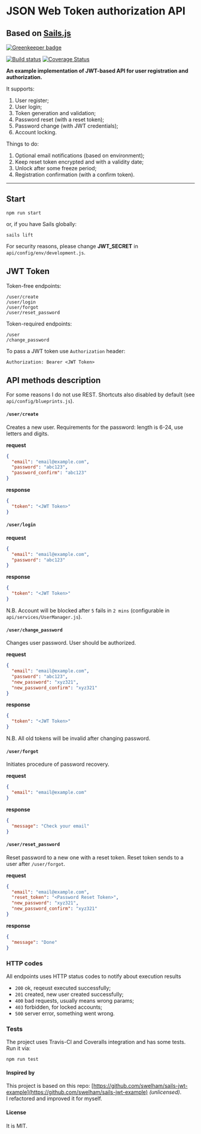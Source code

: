 # JSON Web Token authorization API
## Based on [Sails.js](http://sailsjs.com/) 

[![Greenkeeper badge](https://badges.greenkeeper.io/Deliaz/sails-api-jwt.svg)](https://greenkeeper.io/)

[![Build status](https://travis-ci.org/Deliaz/sails-api-jwt.svg?branch=master)](https://travis-ci.org/Deliaz/sails-api-jwt)
[![Coverage Status](https://coveralls.io/repos/github/Deliaz/sails-api-jwt/badge.svg?branch=master)](https://coveralls.io/github/Deliaz/sails-api-jwt?branch=master)


__An example implementation of JWT-based API for user registration and authorization.__ 
<br>

It supports:
1. User register;
2. User login;
3. Token generation and validation;
4. Password reset (with a reset token);
5. Password change (with JWT credentials);
6. Account locking.

Things to do: 
1. Optional email notifications (based on environment);
2. Keep reset token encrypted and with a validity date;
3. Unlock after some freeze period;
4. Registration confirmation (with a confirm token).

* * * * *

## Start
```
npm run start
```
or, if you have Sails globally:
```
sails lift
```
For security reasons, please change __JWT_SECRET__ in `api/config/env/development.js`. 



## JWT Token

Token-free endpoints: 
```
/user/create
/user/login
/user/forgot
/user/reset_password
```  

Token-required endpoints: 
```
/user
/change_password 
```

To pass a JWT token use `Authorization` header: 
```
Authorization: Bearer <JWT Token>
```

## API methods description
For some reasons I do not use REST. Shortcuts also disabled by default 
(see `api/config/blueprints.js`).

#### `/user/create` 
Creates a new user. Requirements for the password: length is 6-24, use letters and digits. 

__request__ 
```json
{
  "email": "email@example.com",
  "password": "abc123",
  "password_confirm": "abc123"
}
```

__response__
```json
{
  "token": "<JWT Token>"
}
```


#### `/user/login` 
__request__ 
```json
{
  "email": "email@example.com",
  "password": "abc123"
}
```

__response__
```json
{
  "token": "<JWT Token>"
}
```
N.B. Account will be blocked after `5` fails in `2 mins` (configurable in `api/services/UserManager.js`). 

#### `/user/change_password`
Changes user password. User should be authorized.   

__request__ 
```json
{
  "email": "email@example.com",
  "password": "abc123", 
  "new_password": "xyz321",
  "new_password_confirm": "xyz321"
}
```

__response__
```json
{
  "token": "<JWT Token>"
}
```
N.B. All old tokens will be invalid after changing password.

#### `/user/forgot`
Initiates procedure of password recovery.

__request__ 
```json
{
  "email": "email@example.com"
}
```

__response__
```json
{
  "message": "Check your email"
}
``` 

#### `/user/reset_password`
Reset password to a new one with a reset token. Reset token sends to a user after 
`/user/forgot`.   

__request__ 
```json
{
  "email": "email@example.com",
  "reset_token": "<Password Reset Token>",
  "new_password": "xyz321",
  "new_password_confirm": "xyz321"
}
```

__response__
```json
{
  "message": "Done"
}
```


### HTTP codes
All endpoints uses HTTP status codes to notify about execution results  
* `200` ok, reqeust executed successfully;
* `201` created, new user created successfully;
* `400` bad requests, usually means wrong params;
* `403` forbidden, for locked accounts;
* `500` server error, something went wrong.


### Tests
The project uses Travis-CI and Coveralls integration and has some tests. 
Run it via: 
```
npm run test
``` 



#### Inspired by
This project is based on this repo:
[https://github.com/swelham/sails-jwt-example](https://github.com/swelham/sails-jwt-example) *(unlicensed)*.  
I refactored and improved it for myself.     


#### License
It is MIT. 
